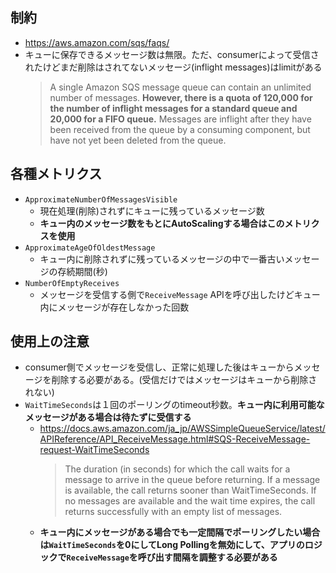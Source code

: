 ## 制約
- https://aws.amazon.com/sqs/faqs/
- キューに保存できるメッセージ数は無限。ただ、consumerによって受信されたけどまだ削除はされてないメッセージ(inflight messages)はlimitがある
  > A single Amazon SQS message queue can contain an unlimited number of messages. **However, there is a quota of 120,000 for the number of inflight messages for a standard queue and 20,000 for a FIFO queue.** Messages are inflight after they have been received from the queue by a consuming component, but have not yet been deleted from the queue.

## 各種メトリクス
- `ApproximateNumberOfMessagesVisible`
  - 現在処理(削除)されずにキューに残っているメッセージ数
  - **キュー内のメッセージ数をもとにAutoScalingする場合はこのメトリクスを使用**
- `ApproximateAgeOfOldestMessage`
  - キュー内に削除されずに残っているメッセージの中で一番古いメッセージの存続期間(秒)
- `NumberOfEmptyReceives`
  - メッセージを受信する側で`ReceiveMessage` APIを呼び出したけどキュー内にメッセージが存在しなかった回数

## 使用上の注意
- consumer側でメッセージを受信し、正常に処理した後はキューからメッセージを削除する必要がある。(受信だけではメッセージはキューから削除されない)
- `WaitTimeSeconds`は１回のポーリングのtimeout秒数。**キュー内に利用可能なメッセージがある場合は待たずに受信する**  
  - https://docs.aws.amazon.com/ja_jp/AWSSimpleQueueService/latest/APIReference/API_ReceiveMessage.html#SQS-ReceiveMessage-request-WaitTimeSeconds
    > The duration (in seconds) for which the call waits for a message to arrive in the queue before returning. If a message is available, the call returns sooner than WaitTimeSeconds. If no messages are available and the wait time expires, the call returns successfully with an empty list of messages.
  - **キュー内にメッセージがある場合でも一定間隔でポーリングしたい場合は`WaitTimeSeconds`を0にしてLong Pollingを無効にして、アプリのロジックで`ReceiveMessage`を呼び出す間隔を調整する必要がある**